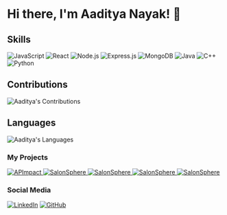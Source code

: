 # Hi there, I'm Aaditya Nayak! 👋

## Skills
<img src="https://img.shields.io/badge/JavaScript-F7DF1E?style=for-the-badge&logo=javascript&logoColor=black" alt="JavaScript"/> <img src="https://img.shields.io/badge/React-61DAFB?style=for-the-badge&logo=react&logoColor=black" alt="React"/> <img src="https://img.shields.io/badge/Node.js-339933?style=for-the-badge&logo=node.js&logoColor=white" alt="Node.js"/> <img src="https://img.shields.io/badge/Express.js-000000?style=for-the-badge&logo=express&logoColor=white" alt="Express.js"/> <img src="https://img.shields.io/badge/MongoDB-47A248?style=for-the-badge&logo=mongodb&logoColor=white" alt="MongoDB"/> <img src="https://img.shields.io/badge/Java-007396?style=for-the-badge&logo=java&logoColor=white" alt="Java"/> <img src="https://img.shields.io/badge/C++-00599C?style=for-the-badge&logo=c%2B%2B&logoColor=white" alt="C++"/><img src="https://img.shields.io/badge/Python-3776AB?style=for-the-badge&logo=python&logoColor=white" alt="Python"/> 


## Contributions
![Aaditya's Contributions](https://github-readme-stats.vercel.app/api?username=AadityaNayak&show_icons=true&count_private=true&hide=issues&theme=react)

## Languages
![Aaditya's Languages](https://github-readme-stats.vercel.app/api/top-langs/?username=AadityaNayak&layout=compact&theme=react)

<h3 align="left">My Projects</h3>

<p align="left">
  <a href="https://github.com/AadityaNayak/APImpact">
    <img src="https://github-readme-stats.vercel.app/api/pin/?username=AadityaNayak&repo=APImpact&theme=dark" alt="APImpact" />
  </a>
  <a href="https://github.com/AadityaNayak/SalonSphere">
    <img src="https://github-readme-stats.vercel.app/api/pin/?username=AadityaNayak&repo=SalonSphere&theme=dark" alt="SalonSphere" />
  </a>
  <a href="https://github.com/AadityaNayak/InventoMate">
    <img src="https://github-readme-stats.vercel.app/api/pin/?username=AadityaNayak&repo=InventoMate&theme=dark" alt="SalonSphere" />
  </a>
  <a href="https://github.com/AadityaNayak/Algorithms-Java">
    <img src="https://github-readme-stats.vercel.app/api/pin/?username=AadityaNayak&repo=Algorithms-Java&theme=dark" alt="SalonSphere" />
  </a>
  <a href="https://github.com/AadityaNayak/ShopMax">
    <img src="https://github-readme-stats.vercel.app/api/pin/?username=AadityaNayak&repo=ShopMax&theme=dark" alt="SalonSphere" />
  </a>
</p>

### Social Media
<a href="https://www.linkedin.com/in/aaditya-nayak-an73a8208/"><img alt="LinkedIn" src="https://img.shields.io/badge/LinkedIn-0077B5?style=for-the-badge&logo=linkedin&logoColor=white"/></a> <a href="https://github.com/AadityaNayak"><img alt="GitHub" src="https://img.shields.io/badge/GitHub-100000?style=for-the-badge&logo=github&logoColor=white"/></a>
